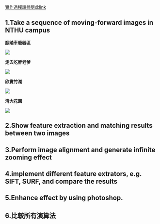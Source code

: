 [實作過程請參閱此link ](https://colab.research.google.com/drive/1sn6nira08AclU3xzaY3CkKlx9yZMHLAt#scrollTo=R8teSbWVkDZ5)

## 1.Take a sequence of moving-forward images in NTHU campus

**腳踏車廢器區**

<img src='moving forward GIF/5435.gif'>

**走去吃胖老爹**

<img src='moving forward GIF/5437.gif'>

**欣賞竹湖**

<img src='moving forward GIF/5442.gif'>

**清大花園**

<img src='moving forward GIF/5455.gif'>

## 2.Show feature extraction and matching results between two images



## 3.Perform image alignment and generate infinite zooming effect



## 4.implement different feature extrators, e.g. SIFT, SURF, and compare the results



## 5.Enhance effect by using photoshop. 



## 6.比較所有演算法
